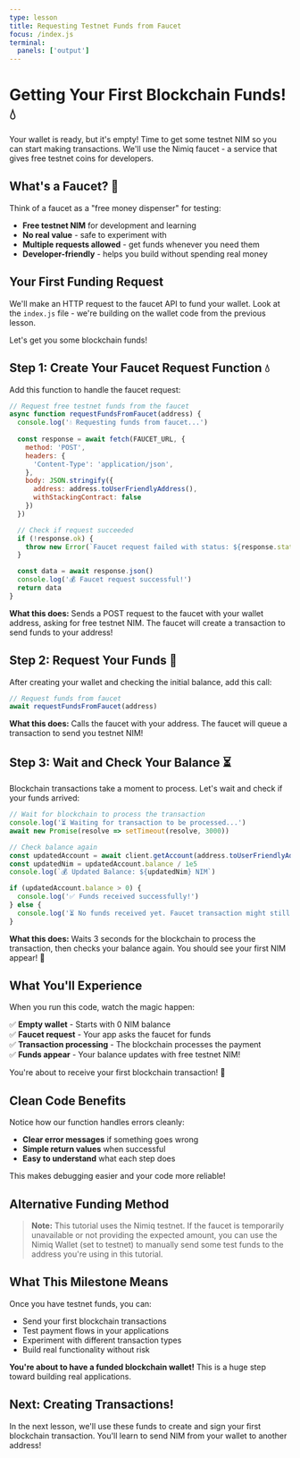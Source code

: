 ```yaml
---
type: lesson
title: Requesting Testnet Funds from Faucet
focus: /index.js
terminal:
  panels: ['output']
---
```


# Getting Your First Blockchain Funds! 💧

Your wallet is ready, but it's empty! Time to get some testnet NIM so you can start making transactions. We'll use the Nimiq faucet - a service that gives free testnet coins for developers.

## What's a Faucet? 🚰

Think of a faucet as a "free money dispenser" for testing:

- **Free testnet NIM** for development and learning
- **No real value** - safe to experiment with
- **Multiple requests allowed** - get funds whenever you need them
- **Developer-friendly** - helps you build without spending real money

## Your First Funding Request

We'll make an HTTP request to the faucet API to fund your wallet. Look at the `index.js` file - we're building on the wallet code from the previous lesson.

Let's get you some blockchain funds!

## Step 1: Create Your Faucet Request Function 💧

Add this function to handle the faucet request:

```js
// Request free testnet funds from the faucet
async function requestFundsFromFaucet(address) {
  console.log('💧 Requesting funds from faucet...')
  
  const response = await fetch(FAUCET_URL, {
    method: 'POST',
    headers: {
      'Content-Type': 'application/json',
    },
    body: JSON.stringify({ 
      address: address.toUserFriendlyAddress(),
      withStackingContract: false
    })
  })

  // Check if request succeeded
  if (!response.ok) {
    throw new Error(`Faucet request failed with status: ${response.status}`)
  }

  const data = await response.json()
  console.log('💰 Faucet request successful!')
  return data
}
```

**What this does:** Sends a POST request to the faucet with your wallet address, asking for free testnet NIM. The faucet will create a transaction to send funds to your address!

## Step 2: Request Your Funds 🚰

After creating your wallet and checking the initial balance, add this call:

```js
// Request funds from faucet
await requestFundsFromFaucet(address)
```

**What this does:** Calls the faucet with your address. The faucet will queue a transaction to send you testnet NIM!

## Step 3: Wait and Check Your Balance ⏳

Blockchain transactions take a moment to process. Let's wait and check if your funds arrived:

```js
// Wait for blockchain to process the transaction
console.log('⏳ Waiting for transaction to be processed...')
await new Promise(resolve => setTimeout(resolve, 3000))

// Check balance again
const updatedAccount = await client.getAccount(address.toUserFriendlyAddress())
const updatedNim = updatedAccount.balance / 1e5
console.log(`💰 Updated Balance: ${updatedNim} NIM`)

if (updatedAccount.balance > 0) {
  console.log('✅ Funds received successfully!')
} else {
  console.log('⏳ No funds received yet. Faucet transaction might still be processing.')
}
```

**What this does:** Waits 3 seconds for the blockchain to process the transaction, then checks your balance again. You should see your first NIM appear! 🎉

## What You'll Experience

When you run this code, watch the magic happen:

✅ **Empty wallet** - Starts with 0 NIM balance  
✅ **Faucet request** - Your app asks the faucet for funds  
✅ **Transaction processing** - The blockchain processes the payment  
✅ **Funds appear** - Your balance updates with free testnet NIM!

You're about to receive your first blockchain transaction! 🌟

## Clean Code Benefits

Notice how our function handles errors cleanly:
- **Clear error messages** if something goes wrong
- **Simple return values** when successful  
- **Easy to understand** what each step does

This makes debugging easier and your code more reliable!

## Alternative Funding Method

> **Note:** This tutorial uses the Nimiq testnet. If the faucet is temporarily unavailable or not providing the expected amount, you can use the Nimiq Wallet (set to testnet) to manually send some test funds to the address you're using in this tutorial.

## What This Milestone Means

Once you have testnet funds, you can:

- Send your first blockchain transactions
- Test payment flows in your applications  
- Experiment with different transaction types
- Build real functionality without risk

**You're about to have a funded blockchain wallet!** This is a huge step toward building real applications.

## Next: Creating Transactions! 

In the next lesson, we'll use these funds to create and sign your first blockchain transaction. You'll learn to send NIM from your wallet to another address!
